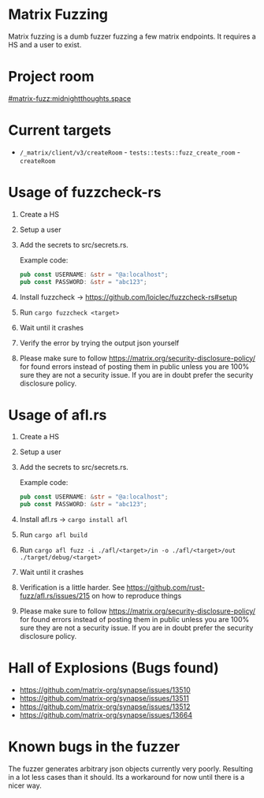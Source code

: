 # Matrix Fuzzing

Matrix fuzzing is a dumb fuzzer fuzzing a few matrix endpoints. It requires a HS and a user to exist.

# Project room

[#matrix-fuzz:midnightthoughts.space](https://matrix.to/#/#matrix-fuzz:midnightthoughts.space)

# Current targets

- `/_matrix/client/v3/createRoom` - `tests::tests::fuzz_create_room` - `createRoom`

# Usage of fuzzcheck-rs

1. Create a HS
1. Setup a user
1. Add the secrets to src/secrets.rs.

   Example code:

   ```rust
   pub const USERNAME: &str = "@a:localhost";
   pub const PASSWORD: &str = "abc123";
   ```

1. Install fuzzcheck -> https://github.com/loiclec/fuzzcheck-rs#setup
1. Run `cargo fuzzcheck <target>`
1. Wait until it crashes
1. Verify the error by trying the output json yourself
1. Please make sure to follow https://matrix.org/security-disclosure-policy/ for found errors instead of posting them in public unless you are 100% sure they are not a security issue. If you are in doubt prefer the security disclosure policy.

# Usage of afl.rs

1. Create a HS
1. Setup a user
1. Add the secrets to src/secrets.rs.

   Example code:

   ```rust
   pub const USERNAME: &str = "@a:localhost";
   pub const PASSWORD: &str = "abc123";
   ```

1. Install afl.rs -> `cargo install afl`
1. Run `cargo afl build`
2. Run `cargo afl fuzz -i ./afl/<target>/in -o ./afl/<target>/out ./target/debug/<target>`
3. Wait until it crashes
4. Verification is a little harder. See https://github.com/rust-fuzz/afl.rs/issues/215 on how to reproduce things
5. Please make sure to follow https://matrix.org/security-disclosure-policy/ for found errors instead of posting them in public unless you are 100% sure they are not a security issue. If you are in doubt prefer the security disclosure policy.

# Hall of Explosions (Bugs found)

- https://github.com/matrix-org/synapse/issues/13510
- https://github.com/matrix-org/synapse/issues/13511
- https://github.com/matrix-org/synapse/issues/13512
- https://github.com/matrix-org/synapse/issues/13664

# Known bugs in the fuzzer

The fuzzer generates arbitrary json objects currently very poorly. Resulting in a lot less cases than it should. Its a workaround for now until there is a nicer way.